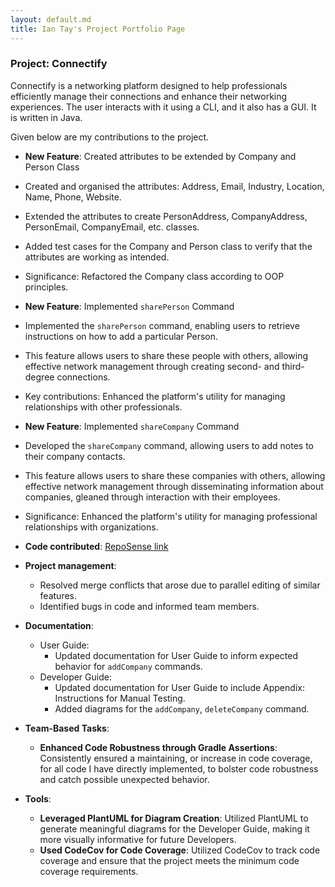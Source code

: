 ```yaml
---
layout: default.md
title: Ian Tay's Project Portfolio Page
---
```


### Project: Connectify

Connectify is a networking platform designed to help professionals efficiently manage their connections and enhance their networking experiences. The user interacts with it using a CLI, and it also has a GUI. It is written in Java.

Given below are my contributions to the project.

* **New Feature**: Created attributes to be extended by Company and Person Class
* Created and organised the attributes: Address, Email, Industry, Location, Name, Phone, Website.
* Extended the attributes to create PersonAddress, CompanyAddress, PersonEmail, CompanyEmail, etc. classes.
* Added test cases for the Company and Person class to verify that the attributes are working as intended.
* Significance: Refactored the Company class according to OOP principles.

* **New Feature**: Implemented `sharePerson` Command
* Implemented the `sharePerson` command, enabling users to retrieve instructions on how to add a particular Person.
* This feature allows users to share these people with others, allowing effective network management through creating second- and third-degree connections.
* Key contributions: Enhanced the platform's utility for managing relationships with other professionals.

* **New Feature**: Implemented `shareCompany` Command
* Developed the `shareCompany` command, allowing users to add notes to their company contacts.
* This feature allows users to share these companies with others, allowing effective network management through disseminating information about companies, gleaned through interaction with their employees.
* Significance: Enhanced the platform's utility for managing professional relationships with organizations.

* **Code contributed**: [RepoSense link](https://nus-cs2103-ay2324s1.github.io/tp-dashboard/?search=T15-4&sort=groupTitle&sortWithin=title&timeframe=commit&mergegroup=&groupSelect=groupByRepos&breakdown=true&checkedFileTypes=docs~functional-code~test-code&since=2023-09-22&tabOpen=true&tabType=authorship&zFR=false&tabAuthor=tayian&tabRepo=AY2324S1-CS2103T-T15-4%2Ftp%5Bmaster%5D&authorshipIsMergeGroup=false&authorshipFileTypes=docs~functional-code~test-code&authorshipIsBinaryFileTypeChecked=false&authorshipIsIgnoredFilesChecked=false)

* **Project management**:
    * Resolved merge conflicts that arose due to parallel editing of similar features.
    * Identified bugs in code and informed team members.

* **Documentation**:
    * User Guide:
        * Updated documentation for User Guide to inform expected behavior for `addCompany` commands.
    * Developer Guide:
        * Updated documentation for User Guide to include Appendix: Instructions for Manual Testing.
        * Added diagrams for the `addCompany`, `deleteCompany` command.

* **Team-Based Tasks**:
    * **Enhanced Code Robustness through Gradle Assertions**: Consistently ensured a maintaining, or increase in code coverage, for all code I have directly implemented, to bolster code robustness and catch possible unexpected behavior.

* **Tools**:
    * **Leveraged PlantUML for Diagram Creation**: Utilized PlantUML to generate meaningful diagrams for the Developer Guide, making it more visually informative for future Developers.
    * **Used CodeCov for Code Coverage**: Utilized CodeCov to track code coverage and ensure that the project meets the minimum code coverage requirements.
